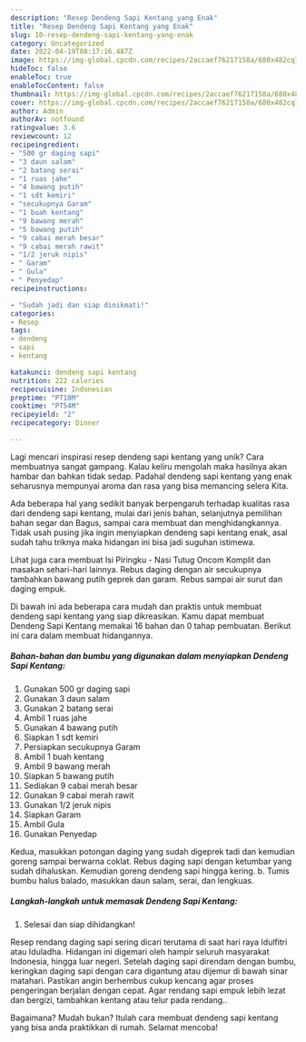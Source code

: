 ```yaml
---
description: "Resep Dendeng Sapi Kentang yang Enak"
title: "Resep Dendeng Sapi Kentang yang Enak"
slug: 10-resep-dendeng-sapi-kentang-yang-enak
category: Uncategorized
date: 2022-04-19T08:17:16.487Z
image: https://img-global.cpcdn.com/recipes/2accaef76217158a/680x482cq70/dendeng-sapi-kentang-foto-resep-utama.jpg
hideToc: false
enableToc: true
enableTocContent: false
thumbnail: https://img-global.cpcdn.com/recipes/2accaef76217158a/680x482cq70/dendeng-sapi-kentang-foto-resep-utama.jpg
cover: https://img-global.cpcdn.com/recipes/2accaef76217158a/680x482cq70/dendeng-sapi-kentang-foto-resep-utama.jpg
author: Admin
authorAv: notfound
ratingvalue: 3.6
reviewcount: 12
recipeingredient:
- "500 gr daging sapi"
- "3 daun salam"
- "2 batang serai"
- "1 ruas jahe"
- "4 bawang putih"
- "1 sdt kemiri"
- "secukupnya Garam"
- "1 buah kentang"
- "9 bawang merah"
- "5 bawang putih"
- "9 cabai merah besar"
- "9 cabai merah rawit"
- "1/2 jeruk nipis"
- " Garam"
- " Gula"
- " Penyedap"
recipeinstructions:

- "Sudah jadi dan siap dinikmati!"
categories:
- Resep
tags:
- dendeng
- sapi
- kentang

katakunci: dendeng sapi kentang 
nutrition: 222 calories
recipecuisine: Indonesian
preptime: "PT18M"
cooktime: "PT54M"
recipeyield: "2"
recipecategory: Dinner

---
```





Lagi mencari inspirasi resep dendeng sapi kentang yang unik? Cara membuatnya sangat gampang. Kalau keliru mengolah maka hasilnya akan hambar dan bahkan tidak sedap. Padahal dendeng sapi kentang yang enak seharusnya mempunyai aroma dan rasa yang bisa memancing selera Kita.





Ada beberapa hal yang sedikit banyak berpengaruh terhadap kualitas rasa dari dendeng sapi kentang, mulai dari jenis bahan, selanjutnya pemilihan bahan segar dan Bagus, sampai cara membuat dan menghidangkannya. Tidak usah pusing jika ingin menyiapkan dendeng sapi kentang enak,      asal sudah tahu triknya maka hidangan ini bisa jadi suguhan istimewa.














Lihat juga cara membuat Isi Piringku - Nasi Tutug Oncom Komplit dan masakan sehari-hari lainnya. Rebus daging dengan air secukupnya tambahkan bawang putih geprek dan garam. Rebus sampai air surut dan daging empuk.






Di bawah ini ada beberapa cara mudah dan praktis untuk membuat dendeng sapi kentang yang siap dikreasikan. Kamu dapat membuat Dendeng Sapi Kentang memakai 16 bahan dan 0 tahap pembuatan. Berikut ini cara dalam membuat hidangannya.

<!--inarticleads1-->

##### Bahan-bahan dan bumbu yang digunakan dalam menyiapkan Dendeng Sapi Kentang:

1. Gunakan 500 gr daging sapi
1. Gunakan 3 daun salam
1. Gunakan 2 batang serai
1. Ambil 1 ruas jahe
1. Gunakan 4 bawang putih
1. Siapkan 1 sdt kemiri
1. Persiapkan secukupnya Garam
1. Ambil 1 buah kentang
1. Ambil 9 bawang merah
1. Siapkan 5 bawang putih
1. Sediakan 9 cabai merah besar
1. Gunakan 9 cabai merah rawit
1. Gunakan 1/2 jeruk nipis
1. Siapkan  Garam
1. Ambil  Gula
1. Gunakan  Penyedap


Kedua, masukkan potongan daging yang sudah digeprek tadi dan kemudian goreng sampai berwarna coklat. Rebus daging sapi dengan ketumbar yang sudah dihaluskan. Kemudian goreng dendeng sapi hingga kering. b. Tumis bumbu halus balado, masukkan daun salam, serai, dan lengkuas. 

<!--inarticleads2-->

##### Langkah-langkah untuk memasak Dendeng Sapi Kentang:


1. Selesai dan siap dihidangkan!

Resep rendang daging sapi sering dicari terutama di saat hari raya Idulfitri atau Iduladha. Hidangan ini digemari oleh hampir seluruh masyarakat Indonesia, hingga luar negeri. Setelah daging sapi direndam dengan bumbu, keringkan daging sapi dengan cara digantung atau dijemur di bawah sinar matahari. Pastikan angin berhembus cukup kencang agar proses pengeringan berjalan dengan cepat. Agar rendang sapi empuk lebih lezat dan bergizi, tambahkan kentang atau telur pada rendang.. 

Bagaimana? Mudah bukan? Itulah cara membuat dendeng sapi kentang yang bisa anda praktikkan di rumah. Selamat mencoba!
